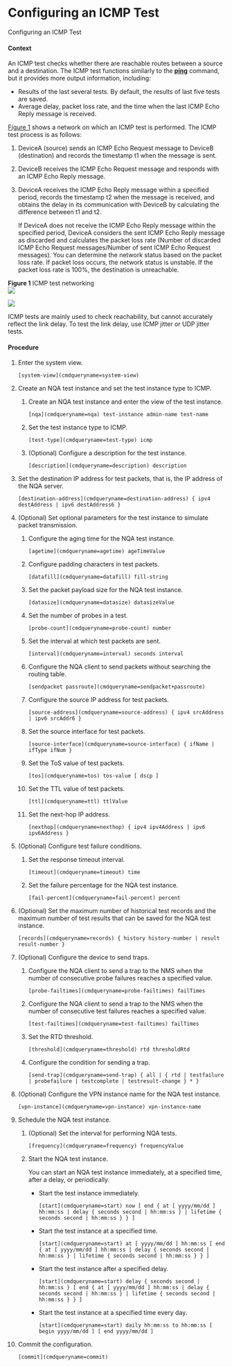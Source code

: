 Configuring an ICMP Test
========================

Configuring an ICMP Test

#### Context

An ICMP test checks whether there are reachable routes between a source and a destination. The ICMP test functions similarly to the [**ping**](cmdqueryname=ping) command, but it provides more output information, including:

* Results of the last several tests. By default, the results of last five tests are saved.
* Average delay, packet loss rate, and the time when the last ICMP Echo Reply message is received.

[Figure 1](#EN-US_TASK_0000001176661839__fig_dc_vrp_network-monitor_feature_001701) shows a network on which an ICMP test is performed. The ICMP test process is as follows:

1. DeviceA (source) sends an ICMP Echo Request message to DeviceB (destination) and records the timestamp t1 when the message is sent.
2. DeviceB receives the ICMP Echo Request message and responds with an ICMP Echo Reply message.
3. DeviceA receives the ICMP Echo Reply message within a specified period, records the timestamp t2 when the message is received, and obtains the delay in its communication with DeviceB by calculating the difference between t1 and t2.
   
   If DeviceA does not receive the ICMP Echo Reply message within the specified period, DeviceA considers the sent ICMP Echo Reply message as discarded and calculates the packet loss rate (Number of discarded ICMP Echo Request messages/Number of sent ICMP Echo Request messages). You can determine the network status based on the packet loss rate. If packet loss occurs, the network status is unstable. If the packet loss rate is 100%, the destination is unreachable.

**Figure 1** ICMP test networking  
![](figure/en-us_image_0000001176741763.png)

![](../public_sys-resources/note_3.0-en-us.png) 

ICMP tests are mainly used to check reachability, but cannot accurately reflect the link delay. To test the link delay, use ICMP jitter or UDP jitter tests.



#### Procedure

1. Enter the system view.
   
   
   ```
   [system-view](cmdqueryname=system-view)
   ```
2. Create an NQA test instance and set the test instance type to ICMP.
   1. Create an NQA test instance and enter the view of the test instance.
      
      
      ```
      [nqa](cmdqueryname=nqa) test-instance admin-name test-name
      ```
   2. Set the test instance type to ICMP.
      
      
      ```
      [test-type](cmdqueryname=test-type) icmp
      ```
   3. (Optional) Configure a description for the test instance.
      
      
      ```
      [description](cmdqueryname=description) description
      ```
3. Set the destination IP address for test packets, that is, the IP address of the NQA server. 
   
   
   ```
   [destination-address](cmdqueryname=destination-address) { ipv4 destAddress | ipv6 destAddress6 }
   ```
4. (Optional) Set optional parameters for the test instance to simulate packet transmission.
   1. Configure the aging time for the NQA test instance.
      
      
      ```
      [agetime](cmdqueryname=agetime) ageTimeValue
      ```
   2. Configure padding characters in test packets.
      
      
      ```
      [datafill](cmdqueryname=datafill) fill-string
      ```
   3. Set the packet payload size for the NQA test instance.
      
      
      ```
      [datasize](cmdqueryname=datasize) datasizeValue
      ```
   4. Set the number of probes in a test.
      
      
      ```
      [probe-count](cmdqueryname=probe-count) number
      ```
   5. Set the interval at which test packets are sent.
      
      
      ```
      [interval](cmdqueryname=interval) seconds interval
      ```
   6. Configure the NQA client to send packets without searching the routing table.
      
      
      ```
      [sendpacket passroute](cmdqueryname=sendpacket+passroute)
      ```
   7. Configure the source IP address for test packets.
      
      
      ```
      [source-address](cmdqueryname=source-address) { ipv4 srcAddress | ipv6 srcAddr6 }
      ```
   8. Set the source interface for test packets.
      
      
      ```
      [source-interface](cmdqueryname=source-interface) { ifName | ifType ifNum }
      ```
   9. Set the ToS value of test packets.
      
      
      ```
      [tos](cmdqueryname=tos) tos-value [ dscp ]
      ```
   10. Set the TTL value of test packets.
       
       
       ```
       [ttl](cmdqueryname=ttl) ttlValue
       ```
   11. Set the next-hop IP address.
       
       
       ```
       [nexthop](cmdqueryname=nexthop) { ipv4 ipv4Address | ipv6 ipv6Address }
       ```
5. (Optional) Configure test failure conditions.
   1. Set the response timeout interval.
      
      
      ```
      [timeout](cmdqueryname=timeout) time
      ```
   2. Set the failure percentage for the NQA test instance.
      
      
      ```
      [fail-percent](cmdqueryname=fail-percent) percent
      ```
6. (Optional) Set the maximum number of historical test records and the maximum number of test results that can be saved for the NQA test instance.
   
   
   ```
   [records](cmdqueryname=records) { history history-number | result result-number }
   ```
7. (Optional) Configure the device to send traps.
   1. Configure the NQA client to send a trap to the NMS when the number of consecutive probe failures reaches a specified value.
      
      
      ```
      [probe-failtimes](cmdqueryname=probe-failtimes) failTimes
      ```
   2. Configure the NQA client to send a trap to the NMS when the number of consecutive test failures reaches a specified value.
      
      
      ```
      [test-failtimes](cmdqueryname=test-failtimes) failTimes
      ```
   3. Set the RTD threshold.
      
      
      ```
      [threshold](cmdqueryname=threshold) rtd thresholdRtd
      ```
   4. Configure the condition for sending a trap.
      
      
      ```
      [send-trap](cmdqueryname=send-trap) { all | { rtd | testfailure | probefailure | testcomplete | testresult-change } * }
      ```
8. (Optional) Configure the VPN instance name for the NQA test instance.
   
   
   ```
   [vpn-instance](cmdqueryname=vpn-instance) vpn-instance-name
   ```
9. Schedule the NQA test instance.
   1. (Optional) Set the interval for performing NQA tests.
      
      
      ```
      [frequency](cmdqueryname=frequency) frequencyValue
      ```
   2. Start the NQA test instance.
      
      
      
      You can start an NQA test instance immediately, at a specified time, after a delay, or periodically.
      
      * Start the test instance immediately.
        ```
        [start](cmdqueryname=start) now [ end { at [ yyyy/mm/dd ] hh:mm:ss | delay { seconds second | hh:mm:ss } | lifetime { seconds second | hh:mm:ss } } ]
        ```
      * Start the test instance at a specified time.
        ```
        [start](cmdqueryname=start) at [ yyyy/mm/dd ] hh:mm:ss [ end { at [ yyyy/mm/dd ] hh:mm:ss | delay { seconds second | hh:mm:ss } | lifetime { seconds second | hh:mm:ss } } ]
        ```
      * Start the test instance after a specified delay.
        
        ```
        [start](cmdqueryname=start) delay { seconds second | hh:mm:ss } [ end { at [ yyyy/mm/dd ] hh:mm:ss | delay { seconds second | hh:mm:ss } | lifetime { seconds second | hh:mm:ss } } ]
        ```
      * Start the test instance at a specified time every day.
        
        ```
        [start](cmdqueryname=start) daily hh:mm:ss to hh:mm:ss [ begin yyyy/mm/dd ] [ end yyyy/mm/dd ]
        ```
10. Commit the configuration.
    
    
    ```
    [commit](cmdqueryname=commit)
    ```